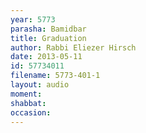 ```yaml
---
year: 5773
parasha: Bamidbar
title: Graduation
author: Rabbi Eliezer Hirsch
date: 2013-05-11
id: 57734011
filename: 5773-401-1
layout: audio
moment: 
shabbat: 
occasion: 
---
```


